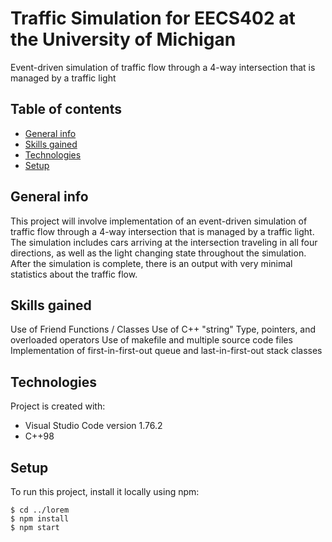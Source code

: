 # Traffic Simulation for EECS402 at the University of Michigan
Event-driven simulation of traffic flow through a 4-way intersection that is managed by a traffic light

## Table of contents
* [General info](#general-info)
* [Skills gained](#skills-gained)
* [Technologies](#technologies)
* [Setup](#setup)

## General info
This project will involve implementation of an event-driven simulation of traffic flow through a 4-way intersection that is managed by a traffic light. The simulation includes cars arriving at the intersection traveling in all four directions, as well as the light changing state throughout the simulation. After the simulation is complete, there is an output with very minimal statistics about the traffic flow.

## Skills gained
Use of Friend Functions / Classes
Use of C++ "string" Type, pointers, and overloaded operators
Use of makefile and multiple source code files
Implementation of first-in-first-out queue and last-in-first-out stack classes

## Technologies
Project is created with:
* Visual Studio Code version 1.76.2
* C++98
	
## Setup
To run this project, install it locally using npm:

```
$ cd ../lorem
$ npm install
$ npm start
```
